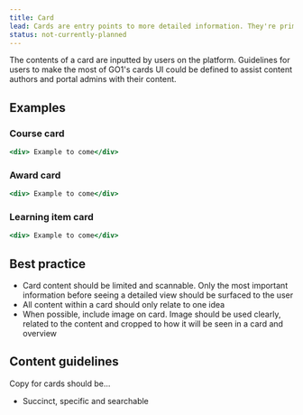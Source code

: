 ```yaml
---
title: Card
lead: Cards are entry points to more detailed information. They're primarily used as a means to display short scannable information to users to help them decide if the card's content is suited to their needs.
status: not-currently-planned
---
```


The contents of a card are inputted by users on the platform. Guidelines for users to make the most of GO1's cards UI could be defined to assist content authors and portal admins with their content.

## Examples

### Course card

```.jsx
<div> Example to come</div>
```

### Award card

```.jsx
<div> Example to come</div>
```

### Learning item card

```.jsx
<div> Example to come</div>
```

## Best practice

- Card content should be limited and scannable. Only the most important information before seeing a detailed view should be surfaced to the user
- All content within a card should only relate to one idea
- When possible, include image on card. Image should be used clearly, related to the content and cropped to how it will be seen in a card and overview

## Content guidelines

Copy for cards should be...

- Succinct, specific and searchable